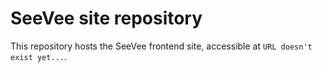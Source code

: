 # SeeVee site repository

This repository hosts the SeeVee frontend site, accessible at `URL doesn't exist yet...`.
